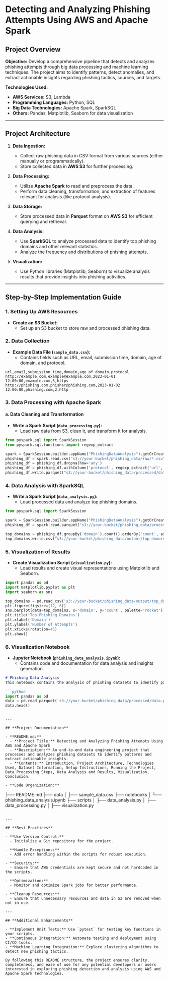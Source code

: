 # Detecting and Analyzing Phishing Attempts Using AWS and Apache Spark

## **Project Overview**

**Objective:** Develop a comprehensive pipeline that detects and analyzes phishing attempts through big data processing and machine learning techniques. The project aims to identify patterns, detect anomalies, and extract actionable insights regarding phishing tactics, sources, and targets.

**Technologies Used:**

- **AWS Services:** S3, Lambda
- **Programming Languages:** Python, SQL
- **Big Data Technologies:** Apache Spark, SparkSQL
- **Others:** Pandas, Matplotlib, Seaborn for data visualization

---

## **Project Architecture**

1. **Data Ingestion:**
   - Collect raw phishing data in CSV format from various sources (either manually or programmatically).
   - Store collected data in **AWS S3** for further processing.

2. **Data Processing:**
   - Utilize **Apache Spark** to read and preprocess the data.
   - Perform data cleaning, transformation, and extraction of features relevant for analysis (like protocol analysis).

3. **Data Storage:**
   - Store processed data in **Parquet** format on **AWS S3** for efficient querying and retrieval.

4. **Data Analysis:**
   - Use **SparkSQL** to analyze processed data to identify top phishing domains and other relevant statistics.
   - Analyze the frequency and distributions of phishing attempts.

5. **Visualization:**
   - Use Python libraries (Matplotlib, Seaborn) to visualize analysis results that provide insights into phishing activities.

---

## **Step-by-Step Implementation Guide**

### **1. Setting Up AWS Resources**

- **Create an S3 Bucket:**
  - Set up an S3 bucket to store raw and processed phishing data.

### **2. Data Collection**

- **Example Data File (`sample_data.csv`):**
  - Contains fields such as URL, email, submission time, domain, age of domain, and protocol.

```csv
url,email,submission_time,domain,age_of_domain,protocol
http://example.com,example@example.com,2023-01-01 12:00:00,example.com,5,https
http://phishing.com,phisher@phishing.com,2023-01-02 12:00:00,phishing.com,2,http
```

### **3. Data Processing with Apache Spark**

#### **a. Data Cleaning and Transformation**

- **Write a Spark Script (`data_processing.py`):**
  - Load raw data from S3, clean it, and transform it for analysis.

```python
from pyspark.sql import SparkSession
from pyspark.sql.functions import regexp_extract

spark = SparkSession.builder.appName("PhishingDataAnalysis").getOrCreate()
phishing_df = spark.read.csv("s3://your-bucket/phishing_data/raw/*.csv", header=True, inferSchema=True)
phishing_df = phishing_df.dropna(how='any')
phishing_df = phishing_df.withColumn('protocol', regexp_extract('url', r'^(https?://)', 1))
phishing_df.write.parquet("s3://your-bucket/phishing_data/processed/data.parquet", mode='overwrite')
```

### **4. Data Analysis with SparkSQL**

- **Write a Spark Script (`data_analysis.py`):**
  - Load processed data and analyze top phishing domains.

```python
from pyspark.sql import SparkSession

spark = SparkSession.builder.appName("PhishingDataAnalysis").getOrCreate()
phishing_df = spark.read.parquet("s3://your-bucket/phishing_data/processed/data.parquet")

top_domains = phishing_df.groupBy('domain').count().orderBy('count', ascending=False).limit(10)
top_domains.write.csv("s3://your-bucket/phishing_data/output/top_domains.csv", mode='overwrite')
```

### **5. Visualization of Results**

- **Create Visualization Script (`visualization.py`):**
  - Load results and create visual representations using Matplotlib and Seaborn.

```python
import pandas as pd
import matplotlib.pyplot as plt
import seaborn as sns

top_domains = pd.read_csv('s3://your-bucket/phishing_data/output/top_domains.csv')
plt.figure(figsize=(12, 6))
sns.barplot(data=top_domains, x='domain', y='count', palette='rocket')
plt.title('Top Phishing Domains')
plt.xlabel('Domain')
plt.ylabel('Number of Attempts')
plt.xticks(rotation=45)
plt.show()
```

### **6. Visualization Notebook**

- **Jupyter Notebook (`phishing_data_analysis.ipynb`):**
  - Contains code and documentation for data analysis and insights generation.

```markdown
# Phishing Data Analysis
This notebook contains the analysis of phishing datasets to identify patterns and trends.

```python
import pandas as pd
data = pd.read_parquet('s3://your-bucket/phishing_data/processed/data.parquet')
data.head()
```
```

---

## **Project Documentation**

- **README.md:**
  - **Project Title:** Detecting and Analyzing Phishing Attempts Using AWS and Apache Spark
  - **Description:** An end-to-end data engineering project that processes and analyzes phishing datasets to identify patterns and extract actionable insights.
  - **Contents:** Introduction, Project Architecture, Technologies Used, Dataset Information, Setup Instructions, Running the Project, Data Processing Steps, Data Analysis and Results, Visualization, Conclusion.

- **Code Organization:**

```
├── README.md
├── data
│   ├── sample_data.csv
├── notebooks
│   └── phishing_data_analysis.ipynb
├── scripts
│   ├── data_analysis.py
│   ├── data_processing.py
│   ├── visualization.py
```

---

## **Best Practices**

- **Use Version Control:**
  - Initialize a Git repository for the project.

- **Handle Exceptions:**
  - Add error handling within the scripts for robust execution.

- **Security:**
  - Ensure that AWS credentials are kept secure and not hardcoded in the scripts.

- **Optimization:**
  - Monitor and optimize Spark jobs for better performance.

- **Cleanup Resources:**
  - Ensure that unnecessary resources and data in S3 are removed when not in use.

---

## **Additional Enhancements**

- **Implement Unit Tests:** Use `pytest` for testing key functions in your scripts.
- **Continuous Integration:** Automate testing and deployment using CI/CD tools.
- **Machine Learning Integration:** Explore clustering algorithms to detect new phishing tactics.

By following this README structure, the project ensures clarity, completeness, and ease of use for any potential developers or users interested in exploring phishing detection and analysis using AWS and Apache Spark technologies.
